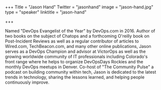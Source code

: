 +++
Title = "Jason Hand"
Twitter = "jasonhand"
image = "jason-hand.jpg"
type = "speaker"
linktitle = "jason-hand"

+++

Named "DevOps Evangelist of the Year" by DevOps.com in 2016. Author of two books on the subject of Chatops and a forthcoming O'reilly book on Post-Incident Reviews as well as a regular contributor of articles to Wired.com, TechBeacon.com, and many other online publications, Jason serves as a DevOps Champion and advisor at VictorOps as well as the growing worldwide community of IT professionals including Colorado's front range where he helps to organize DevOpsDays Rockies and the monthly DevOps meetups in Denver. Co-host of "The Community Pulse" a podcast on building community within tech, Jason is dedicated to the latest trends in technology, sharing the lessons learned, and helping people continuously improve.
